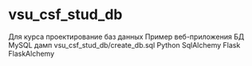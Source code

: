 # vsu_csf_stud_db
Для курса проектирование баз данных
Пример веб-приложения
БД MySQL дамп vsu_csf_stud_db/create_db.sql
Python
SqlAlchemy Flask FlaskAlchemy
